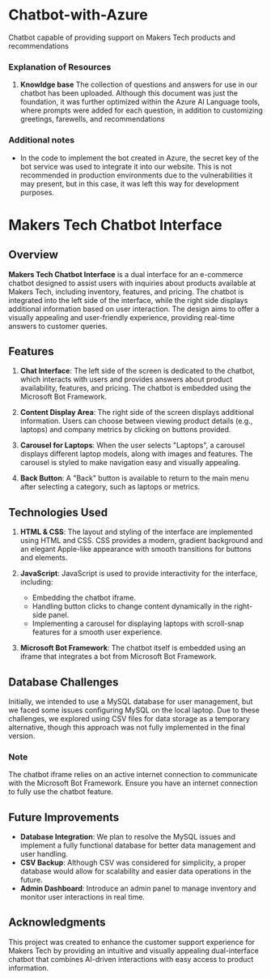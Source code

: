 # Chatbot-with-Azure
Chatbot capable of providing support on Makers Tech products and recommendations

### Explanation of Resources
1. **Knowldge base** The collection of questions and answers for use in our chatbot has been uploaded. Although this document was just the foundation, it was further optimized within the Azure AI Language tools, where prompts were added for each question, in addition to customizing greetings, farewells, and recommendations


### Additional notes
- In the code to implement the bot created in Azure, the secret key of the bot service was used to integrate it into our website. This is not recommended in production environments due to the vulnerabilities it may present, but in this case, it was left this way for development purposes.




# Makers Tech Chatbot Interface

## Overview
**Makers Tech Chatbot Interface** is a dual interface for an e-commerce chatbot designed to assist users with inquiries about products available at Makers Tech, including inventory, features, and pricing. The chatbot is integrated into the left side of the interface, while the right side displays additional information based on user interaction. The design aims to offer a visually appealing and user-friendly experience, providing real-time answers to customer queries.

## Features
1. **Chat Interface**: The left side of the screen is dedicated to the chatbot, which interacts with users and provides answers about product availability, features, and pricing. The chatbot is embedded using the Microsoft Bot Framework.

2. **Content Display Area**: The right side of the screen displays additional information. Users can choose between viewing product details (e.g., laptops) and company metrics by clicking on buttons provided.

3. **Carousel for Laptops**: When the user selects "Laptops", a carousel displays different laptop models, along with images and features. The carousel is styled to make navigation easy and visually appealing.

4. **Back Button**: A "Back" button is available to return to the main menu after selecting a category, such as laptops or metrics.

## Technologies Used
1. **HTML & CSS**: The layout and styling of the interface are implemented using HTML and CSS. CSS provides a modern, gradient background and an elegant Apple-like appearance with smooth transitions for buttons and elements.

2. **JavaScript**: JavaScript is used to provide interactivity for the interface, including:
   - Embedding the chatbot iframe.
   - Handling button clicks to change content dynamically in the right-side panel.
   - Implementing a carousel for displaying laptops with scroll-snap features for a smooth user experience.

3. **Microsoft Bot Framework**: The chatbot itself is embedded using an iframe that integrates a bot from Microsoft Bot Framework.

## Database Challenges
Initially, we intended to use a MySQL database for user management, but we faced some issues configuring MySQL on the local laptop. Due to these challenges, we explored using CSV files for data storage as a temporary alternative, though this approach was not fully implemented in the final version.

### Note
The chatbot iframe relies on an active internet connection to communicate with the Microsoft Bot Framework. Ensure you have an internet connection to fully use the chatbot feature.

## Future Improvements
- **Database Integration**: We plan to resolve the MySQL issues and implement a fully functional database for better data management and user handling.
- **CSV Backup**: Although CSV was considered for simplicity, a proper database would allow for scalability and easier data operations in the future.
- **Admin Dashboard**: Introduce an admin panel to manage inventory and monitor user interactions in real time.

## Acknowledgments
This project was created to enhance the customer support experience for Makers Tech by providing an intuitive and visually appealing dual-interface chatbot that combines AI-driven interactions with easy access to product information.

